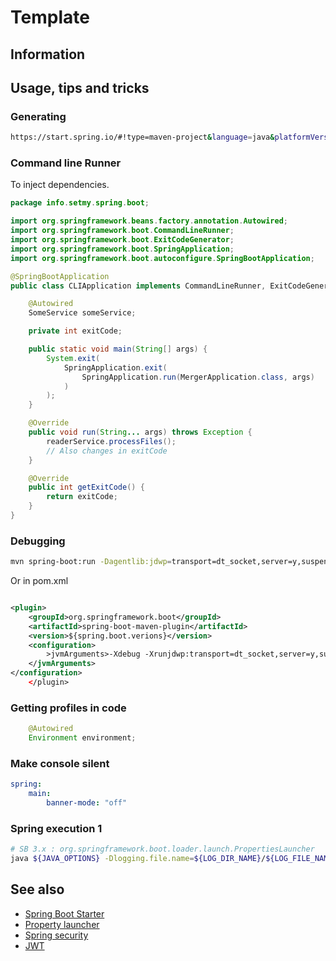 # Template

## Information

## Usage, tips and tricks

### Generating

```sh
https://start.spring.io/#!type=maven-project&language=java&platformVersion=3.1.4&packaging=jar&jvmVersion=21&groupId=ee.test.task&artifactId=event-application&name=event-application&description=Event%20Registration%20Application&packageName=ee.test.task.event-application&dependencies=lombok,devtools,web,thymeleaf,jdbc,data-jdbc,data-jpa,liquibase,h2,postgresql,validation
```

### Command line Runner

To inject dependencies.

```Java
package info.setmy.spring.boot;

import org.springframework.beans.factory.annotation.Autowired;
import org.springframework.boot.CommandLineRunner;
import org.springframework.boot.ExitCodeGenerator;
import org.springframework.boot.SpringApplication;
import org.springframework.boot.autoconfigure.SpringBootApplication;

@SpringBootApplication
public class CLIApplication implements CommandLineRunner, ExitCodeGenerator {

    @Autowired
    SomeService someService;

    private int exitCode;

    public static void main(String[] args) {
        System.exit(
            SpringApplication.exit(
                SpringApplication.run(MergerApplication.class, args)
            )
        );
    }

    @Override
    public void run(String... args) throws Exception {
        readerService.processFiles();
        // Also changes in exitCode
    }

    @Override
    public int getExitCode() {
        return exitCode;
    }
}
```

### Debugging

```sh
mvn spring-boot:run -Dagentlib:jdwp=transport=dt_socket,server=y,suspend=n,address=8000
```

Or in pom.xml

```xml

<plugin>
    <groupId>org.springframework.boot</groupId>
    <artifactId>spring-boot-maven-plugin</artifactId>
    <version>${spring.boot.verions}</version>
    <configuration>
        >jvmArguments>-Xdebug -Xrunjdwp:transport=dt_socket,server=y,suspend=n,address=8000
    </jvmArguments>
</configuration>
    </plugin>
```

### Getting profiles in code

```Java
    @Autowired
    Environment environment;
```

### Make console silent

```yml
spring:
    main:
        banner-mode: "off"
```

### Spring execution 1

```sh
# SB 3.x : org.springframework.boot.loader.launch.PropertiesLauncher
java ${JAVA_OPTIONS} -Dlogging.file.name=${LOG_DIR_NAME}/${LOG_FILE_NAME} -Dspring.profiles.active=${APPLICATION_PROFILES} -Dspring.config.additional-location=optional:${OPTIONAL_CONFIG_FILE_NAME} -Dloader.main=${APPLICATION_MAIN_CLASS_NAME} -cp ${APPLICATION_JAR_FILE_NAME} org.springframework.boot.loader.PropertiesLauncher ${*}
```

## See also

* [Spring Boot Starter](https://start.spring.io/)
* [Property launcher](https://docs.spring.io/spring-boot/specification/executable-jar/property-launcher.html)
* [Spring security](https://www.toptal.com/spring/spring-security-tutorial)
* [JWT](https://docs.spring.io/spring-security/reference/servlet/oauth2/resource-server/jwt.html)
